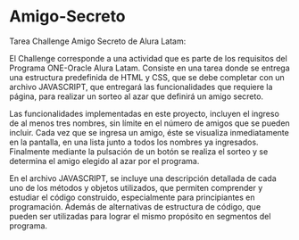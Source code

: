# Amigo-Secreto
Tarea Challenge Amigo Secreto de Alura Latam:

El Challenge corresponde a una actividad que es parte de los requisitos del Programa ONE-Oracle Alura Latam. Consiste en una tarea donde se entrega una estructura predefinida de HTML y CSS, que se debe completar con un archivo JAVASCRIPT, que  entregará las funcionalidades que requiere la página, para realizar un sorteo al azar que definirá un amigo secreto.

Las funcionalidades implementadas en este proyecto, incluyen el ingreso de al menos tres nombres, sin límite en el número de amigos que se pueden incluir. Cada vez que se ingresa un amigo, éste se visualiza  inmediatamente en la pantalla, en una lista junto a todos los nombres ya ingresados. Finalmente mediante la pulsación de un botón se realiza el sorteo y se determina el amigo elegido al azar por el programa. 

En el archivo JAVASCRIPT, se incluye una descripción detallada de cada uno de los métodos y objetos utilizados, que permiten comprender y estudiar el código construido, especialmente para principiantes en  programación. Además de alternativas de estructura de código, que pueden ser utilizadas para lograr el mismo propósito en segmentos del programa.

